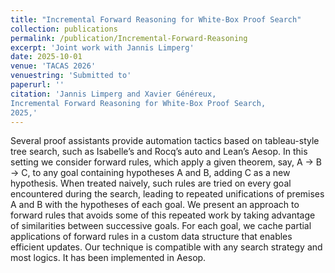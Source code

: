 ```yaml
---
title: "Incremental Forward Reasoning for White-Box Proof Search"
collection: publications
permalink: /publication/Incremental-Forward-Reasoning
excerpt: 'Joint work with Jannis Limperg'
date: 2025-10-01
venue: 'TACAS 2026'
venuestring: 'Submitted to'
paperurl: ''
citation: 'Jannis Limperg and Xavier Généreux,
Incremental Forward Reasoning for White-Box Proof Search,
2025,'
---
```

Several proof assistants provide automation tactics based on
tableau-style tree search, such as Isabelle’s and Rocq’s auto and Lean’s
Aesop. In this setting we consider forward rules, which apply a given
theorem, say, A → B → C, to any goal containing hypotheses A and
B, adding C as a new hypothesis. When treated naively, such rules are
tried on every goal encountered during the search, leading to repeated
unifications of premises A and B with the hypotheses of each goal. We
present an approach to forward rules that avoids some of this repeated
work by taking advantage of similarities between successive goals. For
each goal, we cache partial applications of forward rules in a custom data
structure that enables efficient updates. Our technique is compatible with
any search strategy and most logics. It has been implemented in Aesop.
